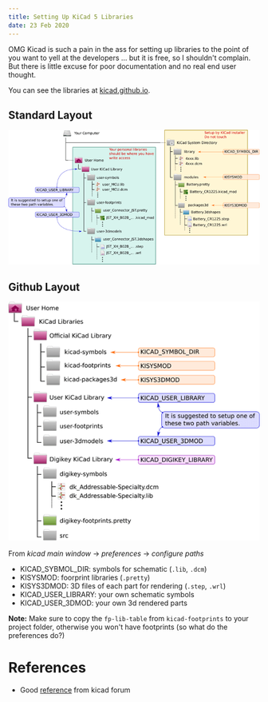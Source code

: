 ```yaml
---
title: Setting Up KiCad 5 Libraries
date: 23 Feb 2020
---
```


OMG Kicad is such a pain in the ass for setting up libraries to the point
of you want to yell at the developers ... but it is free, so I shouldn't
complain. But there is little excuse for poor documentation and no real
end user thought.

You can see the libraries at [kicad.github.io](https://kicad.github.io/).

## Standard Layout

![](paths.png)

## Github Layout

![](user-github.png)

From *kicad main window* -> *preferences* -> *configure paths*

- KICAD_SYBMOL_DIR: symbols for schematic (`.lib`, `.dcm`)
- KISYSMOD: foorprint libraries (`.pretty`)
- KISYS3DMOD: 3D files of each part for rendering (`.step`, `.wrl`)
- KICAD_USER_LIBRARY: your own schematic symbols
- KICAD_USER_3DMOD: your own 3d rendered parts

**Note:** Make sure to copy the `fp-lib-table` from `kicad-footprints` to your 
project folder, otherwise you won't have footprints (so what do the preferences
do?)

# References

- Good [reference](https://forum.kicad.info/t/library-management-in-kicad-version-5/14636) from kicad forum
